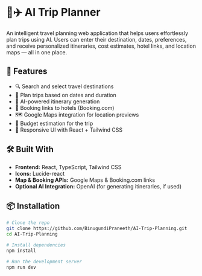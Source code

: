 # 🧠✈️ AI Trip Planner

An intelligent travel planning web application that helps users effortlessly plan trips using AI. Users can enter their destination, dates, preferences, and receive personalized itineraries, cost estimates, hotel links, and location maps — all in one place.

## 🚀 Features

- 🔍 Search and select travel destinations
- 📅 Plan trips based on dates and duration
- 🤖 AI-powered itinerary generation
- 🏨 Booking links to hotels (Booking.com)
- 🗺️ Google Maps integration for location previews
- 💸 Budget estimation for the trip
- 📱 Responsive UI with React + Tailwind CSS

## 🛠️ Built With

- **Frontend:** React, TypeScript, Tailwind CSS
- **Icons:** Lucide-react
- **Map & Booking APIs:** Google Maps & Booking.com links
- **Optional AI Integration:** OpenAI (for generating itineraries, if used)

## 📦 Installation

```bash
# Clone the repo
git clone https://github.com/BinugundiPraneeth/AI-Trip-Planning.git
cd AI-Trip-Planning

# Install dependencies
npm install

# Run the development server
npm run dev
